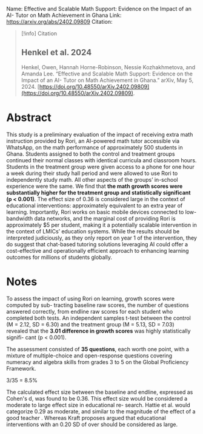 Name: Effective and Scalable Math Support: Evidence on the Impact of an AI- Tutor on Math Achievement in Ghana
Link: https://arxiv.org/abs/2402.09809
Citation:
> [!info] Citation
> 
> ## Henkel et al. 2024
> 
> Henkel, Owen, Hannah Horne-Robinson, Nessie Kozhakhmetova, and Amanda Lee. “Effective and Scalable Math Support: Evidence on the Impact of an AI- Tutor on Math Achievement in Ghana.” arXiv, May 5, 2024. [https://doi.org/10.48550/arXiv.2402.09809](https://doi.org/10.48550/arXiv.2402.09809).

# Abstract

This study is a preliminary evaluation of the impact of receiving extra math instruction provided by Rori, an AI-powered math tutor accessible via WhatsApp, on the math performance of approximately 500 students in Ghana. Students assigned to both the control and treatment groups continued their normal classes with identical curricula and classroom hours. Students in the treatment group were given access to a phone for one hour a week during their study hall period and were allowed to use Rori to independently study math. All other aspects of the groups’ in-school experience were the same. We find that **the math growth scores were substantially higher for the treatment group and statistically significant (p < 0.001)**. The effect size of 0.36 is considered large in the context of educational interventions: approximately equivalent to an extra year of learning. Importantly, Rori works on basic mobile devices connected to low-bandwidth data networks, and the marginal cost of providing Rori is approximately $5 per student, making it a potentially scalable intervention in the context of LMICs’ education systems. While the results should be interpreted judiciously, as they only report on year 1 of the intervention, they do suggest that chat-based tutoring solutions leveraging AI could offer a cost-effective and operationally efficient approach to enhancing learning outcomes for millions of students globally.

# Notes

To assess the impact of using Rori on learning, growth scores were computed by sub-
tracting baseline raw scores, the number of questions answered correctly, from endline
raw scores for each student who completed both tests. An independent samples t-test
between the control (M = 2.12, SD = 6.30) and the treatment group (M = 5.13, SD =
7.03) revealed that the **3.01 difference in growth scores** was highly statistically signifi-
cant (p < 0.001).

The assessment consisted of **35 questions**, each worth one point, with a mixture of multiple-choice and open-response questions covering numeracy and algebra skills from grades 3 to 5 on the Global Proficiency Framework.

3/35 = 8.5%

The calculated effect size between the baseline and endline, expressed as Cohen's d, was found to be 0.36. This effect size would be considered a moderate to large effect size in educational re-
search. Hattie et al. would categorize 0.29 as moderate, and similar to the magnitude of the effect of a good teacher . Whereas Kraft proposes argued that educational interventions with an 0.20 SD of over should be considered as large.